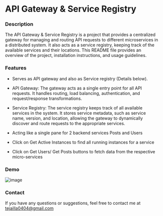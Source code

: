 # API Gateway & Service Registry

### Description

The API Gateway & Service Registry is a project that provides a centralized gateway for managing and routing API requests to different microservices in a distributed system. It also acts as a service registry, keeping track of the available services and their locations. This README file provides an overview of the project, installation instructions, and usage guidelines.

### Features

- Serves as API gateway and also as Service registry (Details below).

- API Gateway: The gateway acts as a single entry point for all API requests. It handles routing, load balancing, authentication, and request/response transformations.

- Service Registry: The service registry keeps track of all available services in the system. It stores service metadata, such as service name, version, and location, allowing the gateway to dynamically discover and route requests to the appropriate services.

- Acting like a single pane for 2 backend services Posts and Users

- Click on Get Active Instances to find all running instances for a service

- Click on Get Users/ Get Posts buttons to fetch data from the respective micro-services


### Demo
![image](https://github.com/teja0404/APIGateway-ServiceRegistry/assets/38076041/eeff62d5-0c17-48d7-96c9-f7f620fde951)

### Contact
If you have any questions or suggestions, feel free to contact me at tejailla0404@gmail.com

